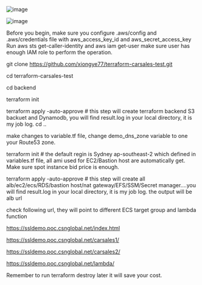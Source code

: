 ![image](https://user-images.githubusercontent.com/36766101/198155701-0224c942-ed95-41a4-a50c-a613e3d25d0b.png)


![image](https://user-images.githubusercontent.com/36766101/158346422-1bc11405-1d5a-4639-97b3-cb8e68f1f205.png)


Before you begin, make sure you configure .aws/config and .aws/credentials file with aws_access_key_id and aws_secret_access_key
Run aws sts get-caller-identity and  aws iam get-user make sure user has enough IAM role to perform the operation.

git clone https://github.com/xiongye77/terraform-carsales-test.git

cd terraform-carsales-test

cd backend

terraform init

terraform apply -auto-approve  # this step will create terraform backend S3 backuet and Dynamodb, you will find result.log in your local directory, it is my job log. 
cd ..



make changes to variable.tf file, change demo_dns_zone variable to one your Route53 zone.

terraform init  # the default regin is Sydney ap-southeast-2 which defined in variables.tf file, all ami used for EC2/Bastion host are automatically get. Make sure spot instance bid price is enough. 

terraform apply -auto-approve  # this step will create all alb/ec2/ecs/RDS/bastion host/nat gateway/EFS/SSM/Secret manager....you will find result.log in your local directory, it is my job log. the output will be alb url 

check following url, they will point to different ECS target group and lambda function 

https://ssldemo.poc.csnglobal.net/index.html

https://ssldemo.poc.csnglobal.net/carsales1/

https://ssldemo.poc.csnglobal.net/carsales2/

https://ssldemo.poc.csnglobal.net/lambda/

Remember to run terraform destroy later it will save your cost.
